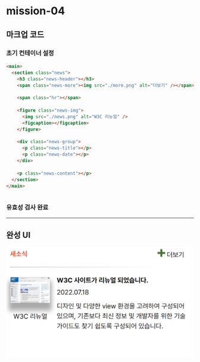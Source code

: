 # mission-04

## 마크업 코드

### 초기 컨테이너 설정

```html
<main>
  <section class="news">
    <h3 class="news-header"></h3>
    <span class="news-more"><img src="./more.png" alt="더보기" /></span>

    <span class="hr"></span>

    <figure class="news-img">
      <img src="./news.png" alt="W3C 리뉴얼" />
      <figcaption></figcaption>
    </figure>

    <div class="news-group">
      <p class="news-title"></p>
      <p class="news-date"></p>
    </div>

    <p class="news-content"></p>
  </section>
</main>
```

```css

```

### 유효성 검사 완료

---

## 완성 UI

![과제UI](./과제-04.png)

